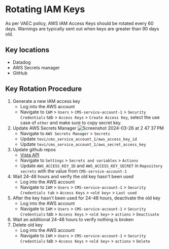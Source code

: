 # Rotating IAM Keys
As per VAEC policy, AWS IAM Access Keys should be rotated every 60 days. Warnings are typically sent out when keys are greater than 90 days old.
## Key locations
- Datadog
- AWS Secrets manager
- GitHub
## Key Rotation Procedure
1. Generate a new IAM access key
    - Log into the AWS account
    - Navigate to `IAM` > `Users` > `CMS-service-account-1` > `Security Credentials` tab > `Access Keys` > `Create Access Key`, select the use case of `other` and make sure to copy secret key.
1. Update AWS Secrets Manager
![Screenshot 2024-03-26 at 2 47 37 PM](https://github.com/department-of-veterans-affairs/va.gov-team/assets/2982977/0412938a-a974-4977-ba11-6a16f0c86934)
    - Navigate to `AWS Secrets Manager` > `Secrets`
    - Update `tevi/cms_service_account_1/aws_access_key_id`
    - Update `tevi/cms_service_account_1/aws_secret_access_key`
1. Update github repos
    - [Vista API](https://github.com/department-of-veterans-affairs/octo-vista-api)
    - Navigate to `Settings` > `Secrets and variables` > `Actions`
    - Update `AWS_ACCESS_KEY_ID` and `AWS_ACCESS_KEY_SECRET` in `Repository secrets` with the value from `CMS-service-account-1`
1. Wait 24-48 hours and verify the old key hasn't been used
    - Log into the AWS account
    - Navigate to `IAM` > `Users` > `CMS-service-account-1` > `Security Credentials tab` > `Access Keys` > `<old key>` > `Last used`
1. After the key hasn't been used for 24-48 hours, deactivate the old key
    - Log into the AWS account
    - Navigate to `IAM` > `Users` > `CMS-service-account-1` > `Security Credentials` tab > `Access Keys` > `<old key>` > `actions` > `Deactivate`
1. Wait an additional 24-48 hours to verify nothing is broken
1. Delete old key
    - Log into the AWS account
    - Navigate to `IAM` > `Users` > `CMS-service-account-1` > `Security Credentials` tab > `Access Keys` > `<old key>` > `actions` > `Delete`
